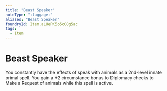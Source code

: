 ```yaml
---
title: "Beast Speaker"
noteType: ":luggage:"
aliases: "Beast Speaker"
foundryId: Item.aLUePK5o5cO8g5ac
tags:
  - Item
---
```


# Beast Speaker

You constantly have the effects of speak with animals as a 2nd-level innate primal spell. You gain a +2 circumstance bonus to Diplomacy checks to Make a Request of animals while this spell is active.
